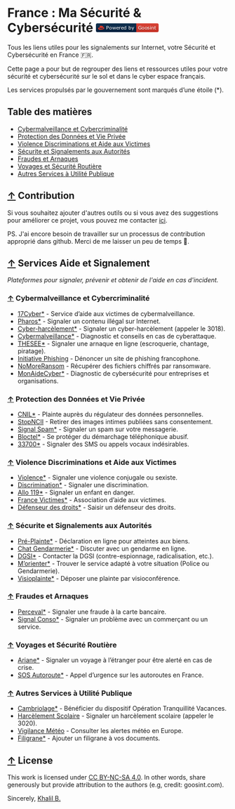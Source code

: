 # France : Ma Sécurité & Cybersécurité [![Powered by Badge](https://github.com/khalil-b1/goosint/raw/main/media/powered-by-badge.png)](https://github.com/khalil-b1/goosint/tree/main)
Tous les liens utiles pour les signalements sur Internet, votre Sécurité et Cybersécurité en France 🇫🇷.

Cette page a pour but de regrouper des liens et ressources utiles pour votre sécurité et cybersécurité sur le sol et dans le cyber espace français.

Les services propulsés par le gouvernement sont marqués d’une étoile (*).

## Table des matières
- [Cybermalveillance et Cybercriminalité](#-Cybermalveillance-et-Cybercriminalité)
- [Protection des Données et Vie Privée](#-Protection-des-Données-et-Vie-Privée)
- [Violence Discriminations et Aide aux Victimes](#-Violence-Discriminations-et-Aide-aux-Victimes)
- [Sécurite et Signalements aux Autorités](#-Sécurite-et-Signalements-aux-Autorités)
- [Fraudes et Arnaques](#-Fraudes-et-Arnaques)
- [Voyages et Sécurité Routière](#-Voyages-et-Sécurité-Routière)
- [Autres Services à Utilité Publique](#-Autres-Services-à-Utilité-Publique)

## [↑](#table-des-matières) Contribution
Si vous souhaitez ajouter d'autres outils ou si vous avez des suggestions pour améliorer ce projet, vous pouvez me contacter [ici](https://www.linkedin.com/in/khalilb/).

PS. J'ai encore besoin de travailler sur un processus de contribution approprié dans github. Merci de me laisser un peu de temps :cowboy_hat_face:.

## [↑](#table-des-matières) Services Aide et Signalement
_Plateformes pour signaler, prévenir et obtenir de l'aide en cas d'incident._ 

### [↑](#table-des-matières) Cybermalveillance et Cybercriminalité
- [17Cyber*](https://www.cybermalveillance.gouv.fr/17cyber) - Service d’aide aux victimes de cybermalveillance.  
- [Pharos*](https://www.internet-signalement.gouv.fr/PharosS1/) - Signaler un contenu illégal sur Internet.  
- [Cyber-harcèlement*](https://www.service-public.fr/cmi2) - Signaler un cyber-harcèlement (appeler le 3018).  
- [Cybermalveillance*](https://www.cybermalveillance.gouv.fr/diagnostic/profil) - Diagnostic et conseils en cas de cyberattaque.  
- [THESEE*](https://www.service-public.fr/particuliers/vosdroits/N31138) - Signaler une arnaque en ligne (escroquerie, chantage, piratage).  
- [Initiative Phishing](https://phishing-initiative.eu/contrib/) - Dénoncer un site de phishing francophone.  
- [NoMoreRansom](https://www.nomoreransom.org/) - Récupérer des fichiers chiffrés par ransomware.  
- [MonAideCyber*](https://monaidecyber.ssi.gouv.fr) - Diagnostic de cybersécurité pour entreprises et organisations.  

### [↑](#table-des-matières) Protection des Données et Vie Privée
- [CNIL*](https://www.cnil.fr/fr/plaintes) - Plainte auprès du régulateur des données personnelles.  
- [StopNCII](https://stopncii.org/) - Retirer des images intimes publiées sans consentement.  
- [Signal Spam*](https://www.signal-spam.fr) - Signaler un spam sur votre messagerie.  
- [Bloctel*](https://www.bloctel.gouv.fr) - Se protéger du démarchage téléphonique abusif.  
- [33700*](https://www.33700.fr/signaler-form-pc/) - Signaler des SMS ou appels vocaux indésirables.  

### [↑](#table-des-matières) Violence Discriminations et Aide aux Victimes
- [Violence*](https://www.service-public.fr/cmi) - Signaler une violence conjugale ou sexiste.  
- [Discrimination*](https://www.service-public.fr/cmi3) - Signaler une discrimination.  
- [Allo 119*](https://www.allo119.gouv.fr) - Signaler un enfant en danger.  
- [France Victimes*](https://www.france-victimes.fr/) - Association d’aide aux victimes.  
- [Défenseur des droits*](https://formulaire.defenseurdesdroits.fr/code/afficher.php?ETAPE=accueil_2016) - Saisir un défenseur des droits.  

### [↑](#table-des-matières) Sécurite et Signalements aux Autorités 
- [Pré-Plainte*](https://www.pre-plainte-en-ligne.gouv.fr) - Déclaration en ligne pour atteintes aux biens.  
- [Chat Gendarmerie*](https://www.gendarmerie.interieur.gouv.fr/contact/discuter-avec-un-gendarme?lang=fr#1) - Discuter avec un gendarme en ligne.  
- [DGSI*](https://www.dgsi.interieur.gouv.fr/contacter-nos-services) - Contacter la DGSI (contre-espionnage, radicalisation, etc.).  
- [M’orienter*](https://www.masecurite.interieur.gouv.fr/fr/m-orienter) - Trouver le service adapté à votre situation (Police ou Gendarmerie).  
- [Visioplainte*](https://visioplainte.apizee.com/aeab4c7412cf429184090c32c5eb61d8/appointment) - Déposer une plainte par visioconférence.  

### [↑](#table-des-matières) Fraudes et Arnaques
- [Perceval*](https://www.service-public.fr/particuliers/vosdroits/R46526) - Signaler une fraude à la carte bancaire.  
- [Signal Conso*](https://signal.conso.gouv.fr/fr) - Signaler un problème avec un commerçant ou un service.  

### [↑](#table-des-matières) Voyages et Sécurité Routière
- [Ariane*](https://www.service-public.fr/particuliers/vosdroits/R18974) - Signaler un voyage à l’étranger pour être alerté en cas de crise.  
- [SOS Autoroute*](https://apps.apple.com/fr/app/sos-autoroute/id427180986) - Appel d’urgence sur les autoroutes en France.  

### [↑](#table-des-matières) Autres Services à Utilité Publique
- [Cambriolage*](https://www.service-public.fr/particuliers/vosdroits/F34634) - Bénéficier du dispositif Opération Tranquillité Vacances.  
- [Harcèlement Scolaire](https://apps.apple.com/fr/app/3018/id1602242493) - Signaler un harcèlement scolaire (appeler le 3020).  
- [Vigilance Météo](https://meteoalarm.org/fr/live/) - Consulter les alertes météo en Europe.  
- [Filigrane*](https://filigrane.beta.gouv.fr/) - Ajouter un filigrane à vos documents.  

## [↑](#table-des-matières) License
This work is licensed under [CC BY-NC-SA 4.0](https://creativecommons.org/licenses/by-nc-sa/4.0/?ref=chooser-v1). In other words, share generously but provide attribution to the authors (e.g, credit: goosint.com).

Sincerely, [Khalil B.](https://www.linkedin.com/in/khalilb/)


